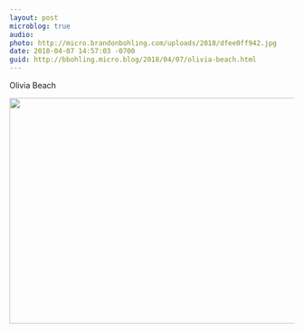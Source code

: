 ```yaml
---
layout: post
microblog: true
audio: 
photo: http://micro.brandonbohling.com/uploads/2018/dfee0ff942.jpg
date: 2018-04-07 14:57:03 -0700
guid: http://bbohling.micro.blog/2018/04/07/olivia-beach.html
---
```

Olivia Beach

<img src="http://micro.brandonbohling.com/uploads/2018/dfee0ff942.jpg" width="600" height="400" />
